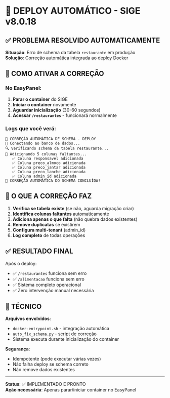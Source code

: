 # 🚀 DEPLOY AUTOMÁTICO - SIGE v8.0.18

## ✅ PROBLEMA RESOLVIDO AUTOMATICAMENTE

**Situação**: Erro de schema da tabela `restaurante` em produção  
**Solução**: Correção automática integrada ao deploy Docker

## 🔄 COMO ATIVAR A CORREÇÃO

### No EasyPanel:
1. **Parar o container** do SIGE
2. **Iniciar o container** novamente  
3. **Aguardar inicialização** (30-60 segundos)
4. **Acessar `/restaurantes`** - funcionará normalmente

### Logs que você verá:
```
🔧 CORREÇÃO AUTOMÁTICA DE SCHEMA - DEPLOY
🔗 Conectando ao banco de dados...
🔍 Verificando schema da tabela restaurante...
🔧 Adicionando 5 colunas faltantes...
   ✅ Coluna responsavel adicionada
   ✅ Coluna preco_almoco adicionada  
   ✅ Coluna preco_jantar adicionada
   ✅ Coluna preco_lanche adicionada
   ✅ Coluna admin_id adicionada
🎉 CORREÇÃO AUTOMÁTICA DO SCHEMA CONCLUÍDA!
```

## 🎯 O QUE A CORREÇÃO FAZ

1. **Verifica se tabela existe** (se não, aguarda migração criar)
2. **Identifica colunas faltantes** automaticamente
3. **Adiciona apenas o que falta** (não quebra dados existentes)
4. **Remove duplicatas** se existirem
5. **Configura multi-tenant** (admin_id)
6. **Log completo** de todas operações

## ✅ RESULTADO FINAL

Após o deploy:
- ✅ `/restaurantes` funciona sem erro
- ✅ `/alimentacao` funciona sem erro
- ✅ Sistema completo operacional  
- ✅ Zero intervenção manual necessária

## 🔧 TÉCNICO

**Arquivos envolvidos**:
- `docker-entrypoint.sh` - integração automática
- `auto_fix_schema.py` - script de correção
- Sistema executa durante inicialização do container

**Segurança**:
- Idempotente (pode executar várias vezes)
- Não falha deploy se schema correto
- Não remove dados existentes

---

**Status**: ✅ IMPLEMENTADO E PRONTO  
**Ação necessária**: Apenas parar/iniciar container no EasyPanel